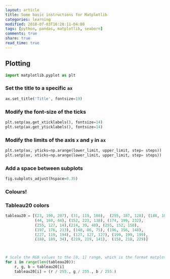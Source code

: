 ```yaml
---
layout: article
title: Some basic instructions for Matplotlib
categories: learning
modified: 2018-07-03T16:28:11-04:00
tags: [python, pandas, matplotlib, seaborn]
comments: true
share: true
read_time: true
---
```



## Plotting

```python
import matplotlib.pyplot as plt
```

### Set the title to a specific `ax`

```python
ax.set_title('Title', fontsize=19)
```
### Modify the font-size of the ticks

```python
plt.setp(ax.get_xticklabels(), fontsize=14)
plt.setp(ax.get_yticklabels(), fontsize=14)
```

### Modify the limits of the axis `x` and `y` in `ax`
```python
plt.setp(ax, yticks=np.arange(lower_limit, upper_limit, step= steps))
plt.setp(ax, xticks=np.arange(lower_limit, upper_limit, step= steps))
```

### Add a space between subplots
```python
fig.subplots_adjust(hspace=0.35)
```


### Colours!


### Tableau20 colors

```python
tableau20 = [(23, 190, 207), (31, 119, 180),  (255, 187, 120), (148, 103, 189),
             (44, 160, 44), (152, 223, 138), (174, 199, 232),
             (255, 127, 14),(214, 39, 40), (255, 152, 150),    
             (197, 176, 213), (140, 86, 75), (196, 156, 148),  
             (227, 119, 194), (127, 127, 127), (199, 199, 199),    
             (188, 189, 34), (219, 219, 141),  (158, 218, 229)]    



# Scale the RGB values to the [0, 1] range, which is the format matplotlib accepts.    
for i in range(len(tableau20)):    
    r, g, b = tableau20[i]    
    tableau20[i] = (r / 255., g / 255., b / 255.)    
```
